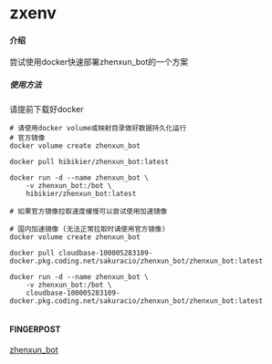 # zxenv

#### 介绍
尝试使用docker快速部署zhenxun_bot的一个方案  

##### 使用方法
请提前下载好docker
```shell
# 请使用docker volume或映射目录做好数据持久化运行
# 官方镜像
docker volume create zhenxun_bot

docker pull hibikier/zhenxun_bot:latest

docker run -d --name zhenxun_bot \
    -v zhenxun_bot:/bot \
    hibikier/zhenxun_bot:latest

# 如果官方镜像拉取速度缓慢可以尝试使用加速镜像

# 国内加速镜像 (无法正常拉取时请使用官方镜像)
docker volume create zhenxun_bot

docker pull cloudbase-100005283109-docker.pkg.coding.net/sakuracio/zhenxun_bot/zhenxun_bot:latest

docker run -d --name zhenxun_bot \
    -v zhenxun_bot:/bot \
    cloudbase-100005283109-docker.pkg.coding.net/sakuracio/zhenxun_bot/zhenxun_bot:latest
	
```

#### FINGERPOST
[zhenxun_bot](https://github.com/HibiKier/zhenxun_bot)
